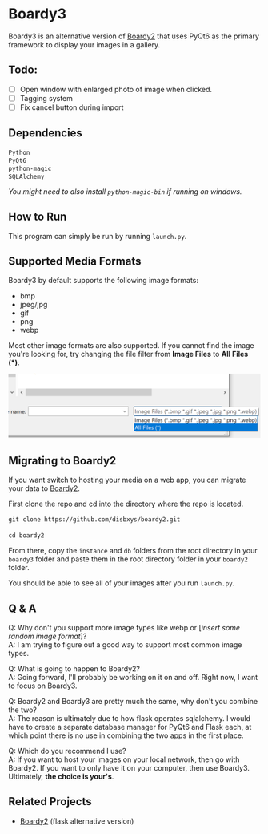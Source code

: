 # Boardy3
Boardy3 is an alternative version of [Boardy2](https://github.com/disbxys/boardy2) that uses PyQt6 as the primary framework to display your images in a gallery.

## Todo:
- [ ] Open window with enlarged photo of image when clicked.
- [ ] Tagging system
- [ ] Fix cancel button during import

## Dependencies
```
Python
PyQt6
python-magic
SQLAlchemy
```

*You might need to also install `python-magic-bin` if running on windows.*

## How to Run
This program can simply be run by running `launch.py`.

## Supported Media Formats
Boardy3 by default supports the following image formats:
- bmp
- jpeg/jpg
- gif
- png
- webp

Most other image formats are also supported. If you cannot find the image you're looking for, try changing the file filter from **Image Files** to **All Files (*)**.

![Changing the file filter](static/images/file_filter_demo.png)

## Migrating to Boardy2
If you want switch to hosting your media on a web app, you can migrate your data to [Boardy2](https://github.com/disbxys/boardy2).

First clone the repo and cd into the directory where the repo is located.
```
git clone https://github.com/disbxys/boardy2.git

cd boardy2
```
From there, copy the `instance` and `db` folders from the root directory in your `boardy3` folder and paste them in the root directory folder in your `boardy2` folder.

You should be able to see all of your images after you run `launch.py`.

## Q & A
Q: Why don't you support more image types like webp or [<i>insert some random image format</i>]?\
A: I am trying to figure out a good way to support most common image types.

Q: What is going to happen to Boardy2?\
A: Going forward, I'll probably be working on it on and off. Right now, I want to focus on Boardy3.

Q: Boardy2 and Boardy3 are pretty much the same, why don't you combine the two?\
A: The reason is ultimately due to how flask operates sqlalchemy. I would have to create a separate database manager for PyQt6 and Flask each, at which point there is no use in combining the two apps in the first place.

Q: Which do you recommend I use?\
A: If you want to host your images on your local network, then go with Boardy2. If you want to only have it on your computer, then use Boardy3. Ultimately, <strong>the choice is your's</strong>.


## Related Projects

- [Boardy2](https://github.com/disbxys/boardy2) (flask alternative version)
